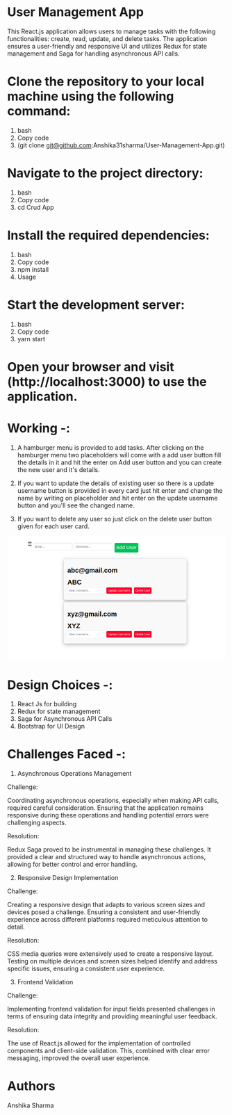 
# User Management App  


This React.js application allows users to manage tasks with the following functionalities: create, read, update, and delete tasks. The application ensures a user-friendly and responsive UI and utilizes Redux for state management and Saga for handling asynchronous API calls.


# Clone the repository to your local machine using the following command:


1. bash
2. Copy code
3. (git clone git@github.com:Anshika31sharma/User-Management-App.git)


# Navigate to the project directory:


1. bash
2. Copy code
3. cd Crud App


# Install the required dependencies:


1. bash
2. Copy code
3. npm install
4. Usage


# Start the development server:


1. bash
2. Copy code
3. yarn start


# Open your browser and visit (http://localhost:3000) to use the application.


# Working -:

1. A hamburger menu is provided  to add tasks. After clicking on the hamburger menu two placeholders will come with a add user button fill the details in it and hit the enter on Add user button and you can create the new user and it's details.

2. If you want to update the details of existing user so there is a update username button is provided in every card just hit enter and change the name by writing on placeholder and hit enter on the update username button and you'll see the changed name.

3. If you want to delete any user so  just click on the delete user button given for each user card.



![Image](/src/Assets/todolist.png)


# Design Choices -:

1. React Js for building
2. Redux for state management
3. Saga for Asynchronous API Calls
4. Bootstrap for UI Design

# Challenges Faced -:

1. Asynchronous Operations Management


Challenge:


Coordinating asynchronous operations, especially when making API calls, required careful consideration. Ensuring that the application remains responsive during these operations and handling potential errors were challenging aspects.


Resolution:


Redux Saga proved to be instrumental in managing these challenges. It provided a clear and structured way to handle asynchronous actions, allowing for better control and error handling.

2. Responsive Design Implementation


Challenge:


Creating a responsive design that adapts to various screen sizes and devices posed a challenge. Ensuring a consistent and user-friendly experience across different platforms required meticulous attention to detail.


Resolution:


CSS media queries were extensively used to create a responsive layout. Testing on multiple devices and screen sizes helped identify and address specific issues, ensuring a consistent user experience.

3. Frontend Validation


Challenge:


Implementing frontend validation for input fields presented challenges in terms of ensuring data integrity and providing meaningful user feedback.


Resolution:


The use of React.js allowed for the implementation of controlled components and client-side validation. This, combined with clear error messaging, improved the overall user experience.




# Authors

Anshika Sharma




